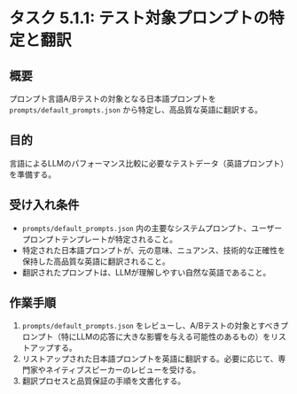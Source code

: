 # タスク 5.1.1: テスト対象プロンプトの特定と翻訳

## 概要

プロンプト言語A/Bテストの対象となる日本語プロンプトを `prompts/default_prompts.json` から特定し、高品質な英語に翻訳する。

## 目的

言語によるLLMのパフォーマンス比較に必要なテストデータ（英語プロンプト）を準備する。

## 受け入れ条件

*   `prompts/default_prompts.json` 内の主要なシステムプロンプト、ユーザープロンプトテンプレートが特定されること。
*   特定された日本語プロンプトが、元の意味、ニュアンス、技術的な正確性を保持した高品質な英語に翻訳されること。
*   翻訳されたプロンプトは、LLMが理解しやすい自然な英語であること。

## 作業手順

1.  `prompts/default_prompts.json` をレビューし、A/Bテストの対象とすべきプロンプト（特にLLMの応答に大きな影響を与える可能性のあるもの）をリストアップする。
2.  リストアップされた日本語プロンプトを英語に翻訳する。必要に応じて、専門家やネイティブスピーカーのレビューを受ける。
3.  翻訳プロセスと品質保証の手順を文書化する。
